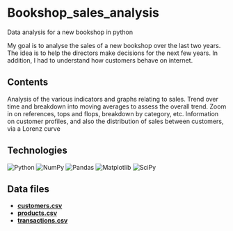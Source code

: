 # Bookshop_sales_analysis
Data analysis for a new bookshop in python

My goal is to analyse the sales of a new bookshop over the last two years. The idea is to help the directors make decisions for the next few years. In  addition, I had to understand how customers behave on internet.

## Contents 

Analysis of the various indicators and graphs relating to sales.
Trend over time and breakdown into moving averages to assess the overall trend.
Zoom in on references, tops and flops, breakdown by category, etc.
Information on customer profiles, and also the distribution of sales between customers, via a Lorenz curve

## Technologies

![Python](https://img.shields.io/badge/python-3670A0?style=for-the-badge&logo=python&logoColor=ffdd54)
![NumPy](https://img.shields.io/badge/numpy-%23013243.svg?style=for-the-badge&logo=numpy&logoColor=white)
![Pandas](https://img.shields.io/badge/pandas-%23150458.svg?style=for-the-badge&logo=pandas&logoColor=white)
![Matplotlib](https://img.shields.io/badge/Matplotlib-%23ffffff.svg?style=for-the-badge&logo=Matplotlib&logoColor=black)
![SciPy](https://img.shields.io/badge/SciPy-%230C55A5.svg?style=for-the-badge&logo=scipy&logoColor=%white)

## Data files

  * **[customers.csv](https://github.com/Antonbrg/Bookshop_sales_analysis/blob/main/data/customers.csv)**
  * **[products.csv](https://github.com/Antonbrg/Bookshop_sales_analysis/blob/main/data/products.csv)**
  * **[transactions.csv](https://github.com/Antonbrg/Bookshop_sales_analysis/blob/main/data/transactions.csv)**
